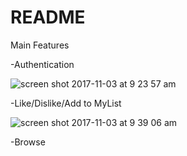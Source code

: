 # README

Main Features

  -Authentication
  
  ![screen shot 2017-11-03 at 9 23 57 am](https://user-images.githubusercontent.com/29177545/32375859-8b0d23bc-c079-11e7-9c97-ddb4875d0bab.png)

  -Like/Dislike/Add to MyList
  
![screen shot 2017-11-03 at 9 39 06 am](https://user-images.githubusercontent.com/29177545/32376344-efad1b46-c07a-11e7-8198-4645d795a00b.png)

-Browse

